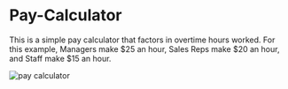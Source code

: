 # Pay-Calculator

This is a simple pay calculator that factors in overtime hours worked. For this example, Managers make $25 an hour, Sales Reps make $20 an hour, and Staff make $15 an hour.

![pay calculator](https://user-images.githubusercontent.com/20347864/49051680-e3068f80-f1b6-11e8-92bd-fd772b0da90d.PNG)
